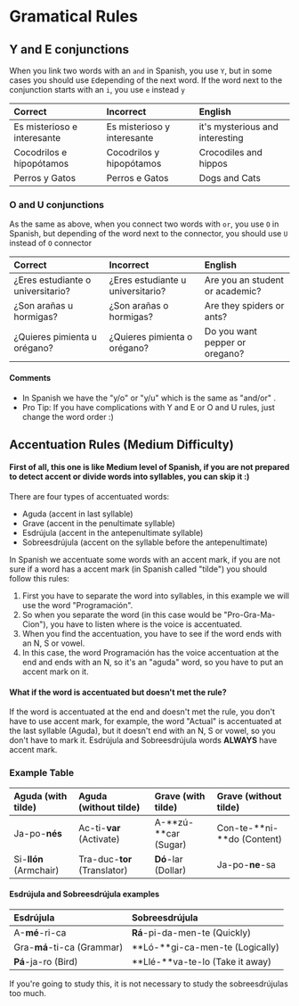 # Gramatical Rules

## Y and E conjunctions

When you link two words with an `and` in Spanish, you use `Y`, but in some cases you should use `E`depending of the next word. If the word next to the conjunction starts with an `i`, you use `e` instead `y`

| Correct | Incorrect | English |
| :--- | :--- | :--- |
| Es misterioso e interesante | Es misterioso y interesante | it's mysterious and interesting |
| Cocodrilos e hipopótamos | Cocodrilos y hipopótamos | Crocodiles and hippos |
| Perros y Gatos | Perros e Gatos | Dogs and Cats |

### O and U conjunctions

As the same as above, when you connect two words with `or`, you use `O` in Spanish, but depending of the word next to the connector, you should use `U` instead of `O` connector

| Correct | Incorrect | English |
| :--- | :--- | :--- |
| ¿Eres estudiante o universitario? | ¿Eres estudiante u universitario? | Are you an student or academic? |
| ¿Son arañas u hormigas? | ¿Son arañas o hormigas? | Are they spiders or ants? |
| ¿Quieres pimienta u orégano?  | ¿Quieres pimienta o orégano? | Do you want pepper or oregano? |

#### Comments

* In Spanish we have the "y/o" or "y/u" which is the same as "and/or" .
* Pro Tip: If you have complications with Y and E or O and U rules, just change the word order :\)

## Accentuation Rules \(Medium Difficulty\)

#### First of all, this one is like Medium level of Spanish, if you are not prepared to detect accent or divide words into syllables, you can skip it :\)

There are four types of accentuated words:

* Aguda \(accent in last syllable\) 
* Grave \(accent in the penultimate syllable\)
* Esdrújula \(accent in the antepenultimate syllable\)
* Sobreesdrújula \(accent on the syllable before the antepenultimate\)

In Spanish we accentuate some words with an accent mark, if you are not sure if a word has a accent mark \(in Spanish called "tilde"\) you should follow this rules:

1. First you have to separate the word into syllables, in this example we will use the word "Programación".
2. So when you separate the word \(in this case would be "Pro-Gra-Ma-Cion"\), you have to listen where is the voice is accentuated.
3. When you find the accentuation, you have to see if the word ends with an N, S or vowel.
4. In this case, the word Programación has the voice accentuation at the end and ends with an N, so it's an "aguda" word, so you have to put an accent mark on it.

#### What if the word is accentuated but doesn't met the rule?

If the word is accentuated at the end and doesn't met the rule, you don't have to use accent mark, for example, the word "Actual" is accentuated at the last syllable \(Aguda\), but it doesn't end with an N, S or vowel, so you don't have to mark it. Esdrújula and Sobreesdrújula words **ALWAYS** have accent mark.

### Example Table

| Aguda \(with tilde\) | Aguda \(without tilde\) | Grave \(with tilde\) | Grave \(without tilde\) |
| :--- | :--- | :--- | :--- |
| Ja-po-**nés** | Ac-ti-**var** \(Activate\) | A-**zú-**car \(Sugar\) | Con-te-**ni-**do \(Content\) |
| Si-**llón** \(Armchair\) | Tra-duc-**tor** \(Translator\) | **Dó**-lar \(Dollar\) | Ja-po-**ne**-sa |

#### Esdrújula and Sobreesdrújula examples

| Esdrújula | Sobreesdrújula |
| :--- | :--- |
| A-**mé**-ri-ca | **Rá**-pi-da-men-te \(Quickly\) |
| Gra-**má**-ti-ca \(Grammar\) | **Ló-**gi-ca-men-te \(Logically\) |
| **Pá**-ja-ro \(Bird\) | **Llé-**va-te-lo \(Take it away\) |

If you're going to study this, it is not necessary to study the sobreesdrújulas too much.

